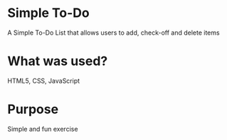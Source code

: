# Simple To-Do
A Simple To-Do List that allows users to add, check-off and delete items

# What was used?
HTML5, CSS, JavaScript

# Purpose
Simple and fun exercise
